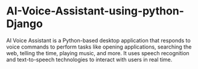 # AI-Voice-Assistant-using-python-Django
AI Voice Assistant is a Python-based desktop application that responds to voice commands to perform tasks like opening applications, searching the web, telling the time, playing music, and more. It uses speech recognition and text-to-speech technologies to interact with users in real time.
